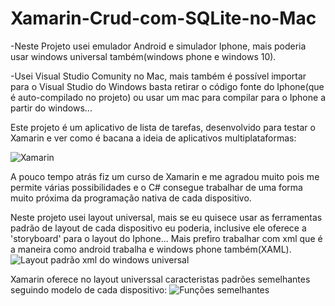 # Xamarin-Crud-com-SQLite-no-Mac
-Neste Projeto usei emulador Android e simulador Iphone, mais poderia usar windows universal também(windows phone e windows 10).

-Usei Visual Studio Comunity no Mac, mais também é possível importar para o Visual Studio do Windows basta retirar o código fonte do Iphone(que é auto-compilado no projeto) ou usar um mac para compilar para o Iphone a partir do windows...

Este projeto é um aplicativo de lista de tarefas, desenvolvido para testar o Xamarin e ver como é bacana a ideia de aplicativos multiplataformas:

![Xamarin](https://image.ibb.co/hO5b8S/Captura_de_ecra_2018_03_09_a_s_07_59_45.png)

A pouco tempo atrás fiz um curso de Xamarin e me agradou muito pois me permite várias possibilidades e o C# consegue trabalhar de uma forma muito próxima da programação nativa de cada dispositivo.

Neste projeto usei layout universal, mais se eu quisece usar as ferramentas padrão de layout de cada dispositivo eu poderia, inclusive ele oferece a 'storyboard' para o layout do Iphone...
Mais prefiro trabalhar com xml que é a maneira como android trabalha e windows phone também(XAML).
![Layout padrão xml do windows universal](https://image.ibb.co/iqAb8S/Captura_de_ecra_2018_03_09_a_s_08_00_44.png)

Xamarin oferece no layout universsal caracteristas padrões semelhantes seguindo modelo de cada dispositivo:
![Funções semelhantes](https://preview.ibb.co/exZdoS/Captura_de_ecra_2018_03_09_a_s_08_05_01.png)



